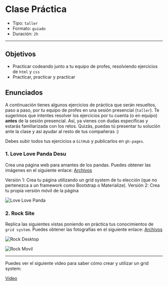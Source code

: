 # Clase Práctica

- Tipo: `taller`
- Formato: `guiado`
- Duración: `2h`

***

## Objetivos

- Practicar codeando junto a tu equipo de profes, resolviendo ejercicios de
  `html` y `css`
- Practicar, practicar y practicar

## Enunciados

A continuación tienes algunos ejercicios de práctica que serán resueltos, paso a
paso, por tu equipo de profes en una sesión presencial (`taller`). Te sugerimos
que intentes resolver los ejercicios por tu cuenta (o en equipo) **antes** de la
sesión presencial. Así, ya vienes con dudas específicas y estarás familiarizada
con los retos. Quizás, puedas tú presentar tu solución ante la clase y así
ayudar al resto de tus compañeras :)

Debes subir todos tus ejercicios a `GitHub` y publicarlos en `gh-pages`.

### 1. Love Love Panda Desu
Crea una página web para amantes de los pandas. Puedes obtener las imágenes en el siguiente enlace: [Archivos](https://drive.google.com/drive/folders/1H0v3wCL7I3cJWvJDs9anlCrJpg8FZv1p?usp=sharing)

Versión 1: Crea tu página utilizando un grid system de tu elección (que no pertenezca a un framework como Bootstrap o Materialize).
Versión 2: Crea tu propia versión móvil de la página

![Love Love Panda](https://raw.githubusercontent.com/Laboratoria/curricula-js/a5233dee21c1cb455bc0c044ad4eb0f6b906f960/04-social-network/00-rwd/05-guided-exercises/love-love-panda.png)



### 2. Rock Site

Replica las siguientes vistas poniendo en práctica tus conocimientos de `grid system`.
Puedes obtener las fotografías en el siguiente enlace: [Archivos](https://drive.google.com/drive/folders/1i9wBosEqkP3LEwBsB-T8089-NY5rhZuN?usp=sharing "Archivos")

![Rock Desktop](https://raw.githubusercontent.com/Laboratoria/curricula-js/a5233dee21c1cb455bc0c044ad4eb0f6b906f960/04-social-network/00-rwd/05-guided-exercises/rock-desktop.png)

![Rock Movil](https://raw.githubusercontent.com/Laboratoria/curricula-js/a5233dee21c1cb455bc0c044ad4eb0f6b906f960/04-social-network/00-rwd/05-guided-exercises/rock-movil.png)


---

Puedes ver el siguiente video para saber cómo crear y utilizar un grid system:

[Video](https://youtu.be/uUGHF0dM6GA "Video")

